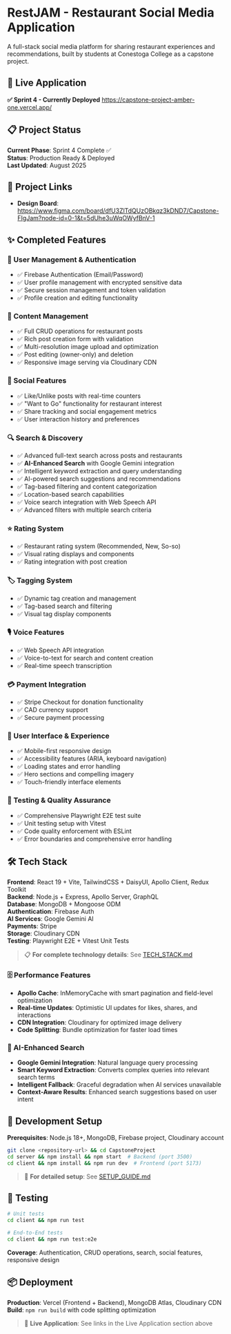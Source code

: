 # RestJAM - Restaurant Social Media Application

A full-stack social media platform for sharing restaurant experiences and recommendations, built by students at Conestoga College as a capstone project.

## 🚀 Live Application

**✅ Sprint 4 - Currently Deployed**
https://capstone-project-amber-one.vercel.app/

## 📋 Project Status

**Current Phase**: Sprint 4 Complete ✅  
**Status**: Production Ready & Deployed  
**Last Updated**: August 2025

## 🔗 Project Links

- **Design Board**: https://www.figma.com/board/dfU3ZlTdQUzOBkqz3kDND7/Capstone-FIgJam?node-id=0-1&t=5dUhe3uWqOWyfBnV-1

## ✨ Completed Features

### 🔐 User Management & Authentication

- ✅ Firebase Authentication (Email/Password)
- ✅ User profile management with encrypted sensitive data
- ✅ Secure session management and token validation
- ✅ Profile creation and editing functionality

### 📝 Content Management

- ✅ Full CRUD operations for restaurant posts
- ✅ Rich post creation form with validation
- ✅ Multi-resolution image upload and optimization
- ✅ Post editing (owner-only) and deletion
- ✅ Responsive image serving via Cloudinary CDN

### 🌟 Social Features

- ✅ Like/Unlike posts with real-time counters
- ✅ "Want to Go" functionality for restaurant interest
- ✅ Share tracking and social engagement metrics
- ✅ User interaction history and preferences

### 🔍 Search & Discovery

- ✅ Advanced full-text search across posts and restaurants
- ✅ **AI-Enhanced Search** with Google Gemini integration
- ✅ Intelligent keyword extraction and query understanding
- ✅ AI-powered search suggestions and recommendations
- ✅ Tag-based filtering and content categorization
- ✅ Location-based search capabilities
- ✅ Voice search integration with Web Speech API
- ✅ Advanced filters with multiple search criteria

### ⭐ Rating System

- ✅ Restaurant rating system (Recommended, New, So-so)
- ✅ Visual rating displays and components
- ✅ Rating integration with post creation

### 🏷️ Tagging System

- ✅ Dynamic tag creation and management
- ✅ Tag-based search and filtering
- ✅ Visual tag display components

### 🎙️ Voice Features

- ✅ Web Speech API integration
- ✅ Voice-to-text for search and content creation
- ✅ Real-time speech transcription

### 💳 Payment Integration

- ✅ Stripe Checkout for donation functionality
- ✅ CAD currency support
- ✅ Secure payment processing

### 📱 User Interface & Experience

- ✅ Mobile-first responsive design
- ✅ Accessibility features (ARIA, keyboard navigation)
- ✅ Loading states and error handling
- ✅ Hero sections and compelling imagery
- ✅ Touch-friendly interface elements

### 🧪 Testing & Quality Assurance

- ✅ Comprehensive Playwright E2E test suite
- ✅ Unit testing setup with Vitest
- ✅ Code quality enforcement with ESLint
- ✅ Error boundaries and comprehensive error handling

## 🛠️ Tech Stack

**Frontend**: React 19 + Vite, TailwindCSS + DaisyUI, Apollo Client, Redux Toolkit  
**Backend**: Node.js + Express, Apollo Server, GraphQL  
**Database**: MongoDB + Mongoose ODM  
**Authentication**: Firebase Auth  
**AI Services**: Google Gemini AI  
**Payments**: Stripe  
**Storage**: Cloudinary CDN  
**Testing**: Playwright E2E + Vitest Unit Tests

> 📋 **For complete technology details**: See [TECH_STACK.md](./TECH_STACK.md)

### 🗄️ Performance Features

- **Apollo Cache**: InMemoryCache with smart pagination and field-level optimization
- **Real-time Updates**: Optimistic UI updates for likes, shares, and interactions
- **CDN Integration**: Cloudinary for optimized image delivery
- **Code Splitting**: Bundle optimization for faster load times

### 🤖 AI-Enhanced Search

- **Google Gemini Integration**: Natural language query processing
- **Smart Keyword Extraction**: Converts complex queries into relevant search terms
- **Intelligent Fallback**: Graceful degradation when AI services unavailable
- **Context-Aware Results**: Enhanced search suggestions based on user intent

## 🚧 Development Setup

**Prerequisites**: Node.js 18+, MongoDB, Firebase project, Cloudinary account

```bash
git clone <repository-url> && cd CapstoneProject
cd server && npm install && npm start  # Backend (port 3500)
cd client && npm install && npm run dev  # Frontend (port 5173)
```

> 🔧 **For detailed setup**: See [SETUP_GUIDE.md](./SETUP_GUIDE.md)

## 🧪 Testing

```bash
# Unit tests
cd client && npm run test

# End-to-End tests
cd client && npm run test:e2e
```

**Coverage**: Authentication, CRUD operations, search, social features, responsive design

## 📦 Deployment

**Production**: Vercel (Frontend + Backend), MongoDB Atlas, Cloudinary CDN  
**Build**: `npm run build` with code splitting optimization

> 🚀 **Live Application**: See links in the Live Application section above
